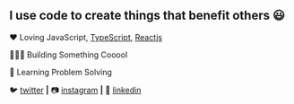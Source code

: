 ## I use code to create things that benefit others 😃

❤️ Loving JavaScript, [TypeScript][typescript], [Reactjs][react]

👨🏼‍💻 Building Something Cooool

🧠 Learning Problem Solving

🐦 [twitter][twitter] **|** 
📷 [instagram][instagram] **|**
👔 [linkedin][linkedin]

[react]: http://reactjs.org
[typescript]: https://www.typescriptlang.org/
[twitter]: https://twitter.com/HajjariYoussef
[linkedin]: https://www.linkedin.com/in/youssef-hajjari-36430019b/
[instagram]: https://www.instagram.com/youssef.hajjari/

